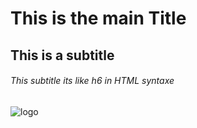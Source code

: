 # This is the main Title
## This is a subtitle
###### This subtitle its like h6 in HTML syntaxe
![logo](https://github.com/libgit2/libgit2sharp/raw/master/square-logo.png)
